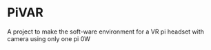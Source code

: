 # PiVAR
A project to make the soft-ware environment for a VR pi headset with camera using only one pi 0W
